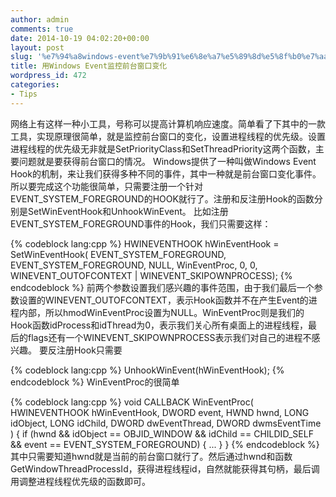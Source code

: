 ```yaml
---
author: admin
comments: true
date: 2014-10-19 04:02:20+00:00
layout: post
slug: '%e7%94%a8windows-event%e7%9b%91%e6%8e%a7%e5%89%8d%e5%8f%b0%e7%aa%97%e5%8f%a3%e5%8f%98%e5%8c%96'
title: 用Windows Event监控前台窗口变化
wordpress_id: 472
categories:
- Tips
---
```


网络上有这样一种小工具，号称可以提高计算机响应速度。简单看了下其中的一款工具，实现原理很简单，就是监控前台窗口的变化，设置进程线程的优先级。设置进程线程的优先级无非就是SetPriorityClass和SetThreadPriority这两个函数，主要问题就是要获得前台窗口的情况。
Windows提供了一种叫做Windows Event Hook的机制，来让我们获得多种不同的事件，其中一种就是前台窗口变化事件。所以要完成这个功能很简单，只需要注册一个针对EVENT_SYSTEM_FOREGROUND的HOOK就行了。注册和反注册Hook的函数分别是SetWinEventHook和UnhookWinEvent。
比如注册EVENT_SYSTEM_FOREGROUND事件的Hook，我们只需要这样：

{% codeblock lang:cpp %}
HWINEVENTHOOK hWinEventHook = SetWinEventHook(
		EVENT_SYSTEM_FOREGROUND, EVENT_SYSTEM_FOREGROUND,
		NULL, WinEventProc, 0, 0,
		WINEVENT_OUTOFCONTEXT | WINEVENT_SKIPOWNPROCESS);
 {% endcodeblock %}
前两个参数设置我们感兴趣的事件范围，由于我们最后一个参数设置的WINEVENT_OUTOFCONTEXT，表示Hook函数并不在产生Event的进程内部，所以hmodWinEventProc设置为NULL。WinEventProc则是我们的Hook函数idProcess和idThread为0，表示我们关心所有桌面上的进程线程，最后的flags还有一个WINEVENT_SKIPOWNPROCESS表示我们对自己的进程不感兴趣。
要反注册Hook只需要

{% codeblock lang:cpp %}
UnhookWinEvent(hWinEventHook);
 {% endcodeblock %}
WinEventProc的很简单

{% codeblock lang:cpp %}
void CALLBACK WinEventProc(
	HWINEVENTHOOK hWinEventHook,
	DWORD event,
	HWND hwnd,
	LONG idObject,
	LONG idChild,
	DWORD dwEventThread,
	DWORD dwmsEventTime
	)
{
	if (hwnd &&
		idObject == OBJID_WINDOW &&
		idChild == CHILDID_SELF &&
		event == EVENT_SYSTEM_FOREGROUND) {
			...
	}
}
 {% endcodeblock %}
其中只需要知道hwnd就是当前的前台窗口就行了。然后通过hwnd和函数GetWindowThreadProcessId，获得进程线程id，自然就能获得其句柄，最后调用调整进程线程优先级的函数即可。
